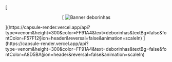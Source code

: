 [<p align="center">
 [ <img src="https://capsule-render.vercel.app/api?type=venom&height=300&color=FF91A4&text=deborinhas&textBg=false&fontColor=F57F12&section=header&reversal=false" alt="Banner deborinhas"/>
</p>](https://capsule-render.vercel.app/api?type=venom&height=300&color=FF91A4&text=deborinhas&textBg=false&fontColor=F57F12&section=header&reversal=false&animation=scaleIn)
](https://capsule-render.vercel.app/api?type=venom&height=300&color=FF91A4&text=deborinhas&textBg=false&fontColor=A8D5BA&section=header&reversal=false&animation=scaleIn)
<!--
**deborinhas/deborinhas** is a ✨ _special_ ✨ repository because its `README.md` (this file) appears on your GitHub profile.

Here are some ideas to get you started:

- 🔭 I’m currently working on ...
- 🌱 I’m currently learning ...
- 👯 I’m looking to collaborate on ...
- 🤔 I’m looking for help with ...
- 💬 Ask me about ...
- 📫 How to reach me: ...
- 😄 Pronouns: ...
- ⚡ Fun fact: ...
-->
